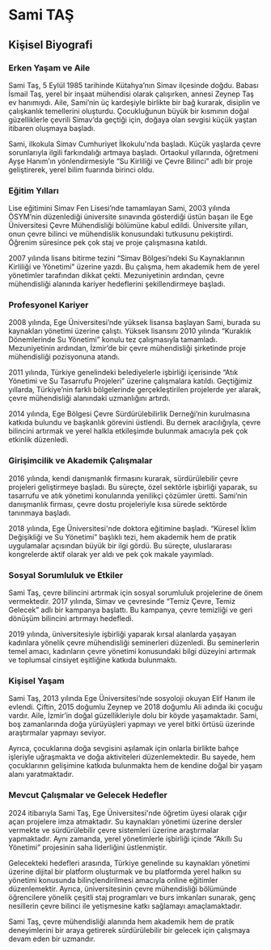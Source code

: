 # Sami TAŞ

## Kişisel Biyografi

### Erken Yaşam ve Aile

Sami Taş, 5 Eylül 1985 tarihinde Kütahya’nın Simav ilçesinde doğdu. Babası İsmail Taş, yerel bir inşaat mühendisi olarak çalışırken, annesi Zeynep Taş ev hanımıydı. Aile, Sami’nin üç kardeşiyle birlikte bir bağ kurarak, disiplin ve çalışkanlık temellerini oluşturdu. Çocukluğunun büyük bir kısmının doğal güzelliklerle çevrili Simav’da geçtiği için, doğaya olan sevgisi küçük yaştan itibaren oluşmaya başladı.

Sami, ilkokula Simav Cumhuriyet İlkokulu'nda başladı. Küçük yaşlarda çevre sorunlarıyla ilgili farkındalığı artmaya başladı. Ortaokul yıllarında, öğretmeni Ayşe Hanım’ın yönlendirmesiyle “Su Kirliliği ve Çevre Bilinci” adlı bir proje geliştirerek, yerel bilim fuarında birinci oldu.

### Eğitim Yılları

Lise eğitimini Simav Fen Lisesi’nde tamamlayan Sami, 2003 yılında ÖSYM’nin düzenlediği üniversite sınavında gösterdiği üstün başarı ile Ege Üniversitesi Çevre Mühendisliği bölümüne kabul edildi. Üniversite yılları, onun çevre bilinci ve mühendislik konusundaki tutkusunu pekiştirdi. Öğrenim süresince pek çok staj ve proje çalışmasına katıldı.

2007 yılında lisans bitirme tezini “Simav Bölgesi’ndeki Su Kaynaklarının Kirliliği ve Yönetimi” üzerine yazdı. Bu çalışma, hem akademik hem de yerel yönetimler tarafından dikkat çekti. Mezuniyetinin ardından, çevre mühendisliği alanında kariyer hedeflerini şekillendirmeye başladı.

### Profesyonel Kariyer

2008 yılında, Ege Üniversitesi’nde yüksek lisansa başlayan Sami, burada su kaynakları yönetimi üzerine çalıştı. Yüksek lisansını 2010 yılında “Kuraklık Dönemlerinde Su Yönetimi” konulu tez çalışmasıyla tamamladı. Mezuniyetinin ardından, İzmir’de bir çevre mühendisliği şirketinde proje mühendisliği pozisyonuna atandı.

2011 yılında, Türkiye genelindeki belediyelerle işbirliği içerisinde “Atık Yönetimi ve Su Tasarrufu Projeleri” üzerine çalışmalara katıldı. Geçtiğimiz yıllarda, Türkiye’nin farklı bölgelerinde gerçekleştirilen projelerde yer alarak, çevre mühendisliği alanındaki uzmanlığını artırdı.

2014 yılında, Ege Bölgesi Çevre Sürdürülebilirlik Derneği’nin kurulmasına katkıda bulundu ve başkanlık görevini üstlendi. Bu dernek aracılığıyla, çevre bilincini artırmak ve yerel halkla etkileşimde bulunmak amacıyla pek çok etkinlik düzenledi.

### Girişimcilik ve Akademik Çalışmalar

2016 yılında, kendi danışmanlık firmasını kurarak, sürdürülebilir çevre projeleri geliştirmeye başladı. Bu süreçte, özel sektörle işbirliği yaparak, su tasarrufu ve atık yönetimi konularında yenilikçi çözümler üretti. Sami’nin danışmanlık firması, çevre dostu projeleriyle kısa sürede sektörde tanınmaya başladı.

2018 yılında, Ege Üniversitesi'nde doktora eğitimine başladı. “Küresel İklim Değişikliği ve Su Yönetimi” başlıklı tezi, hem akademik hem de pratik uygulamalar açısından büyük bir ilgi gördü. Bu süreçte, uluslararası kongrelerde aktif olarak yer aldı ve pek çok makale yayımladı.

### Sosyal Sorumluluk ve Etkiler

Sami Taş, çevre bilincini artırmak için sosyal sorumluluk projelerine de önem vermektedir. 2017 yılında, Simav ve çevresinde “Temiz Çevre, Temiz Gelecek” adlı bir kampanya başlattı. Bu kampanya, çevre temizliği ve geri dönüşüm bilincini artırmayı hedefledi.

2019 yılında, üniversitesiyle işbirliği yaparak kırsal alanlarda yaşayan kadınlara yönelik çevre mühendisliği seminerleri düzenledi. Bu seminerlerin temel amacı, kadınların çevre yönetimi konusundaki bilgi düzeyini artırmak ve toplumsal cinsiyet eşitliğine katkıda bulunmaktı.

### Kişisel Yaşam

Sami Taş, 2013 yılında Ege Üniversitesi’nde sosyoloji okuyan Elif Hanım ile evlendi. Çiftin, 2015 doğumlu Zeynep ve 2018 doğumlu Ali adında iki çocuğu vardır. Aile, İzmir’in doğal güzellikleriyle dolu bir köyde yaşamaktadır. Sami, boş zamanlarında doğa yürüyüşleri yapmayı ve yerel bitki örtüsü üzerinde araştırmalar yapmayı seviyor.

Ayrıca, çocuklarına doğa sevgisini aşılamak için onlarla birlikte bahçe işleriyle uğraşmakta ve doğa aktiviteleri düzenlemektedir. Bu sayede, hem çocuklarının gelişimine katkıda bulunmakta hem de kendine doğal bir yaşam alanı yaratmaktadır.

### Mevcut Çalışmalar ve Gelecek Hedefler

2024 itibarıyla Sami Taş, Ege Üniversitesi'nde öğretim üyesi olarak çığır açan projelere imza atmaktadır. Su kaynakları yönetimi üzerine dersler vermekte ve sürdürülebilir çevre sistemleri üzerine araştırmalar yapmaktadır. Aynı zamanda, yerel yönetimlerle işbirliği içinde “Akıllı Su Yönetimi” projesinin saha liderliğini üstlenmiştir.

Gelecekteki hedefleri arasında, Türkiye genelinde su kaynakları yönetimi üzerine dijital bir platform oluşturmak ve bu platformda yerel halkın su yönetimi konusunda bilinçlendirilmesi amacıyla online eğitimler düzenlemektir. Ayrıca, üniversitesinin çevre mühendisliği bölümünde öğrencilere yönelik çeşitli staj programları ve burs imkanları sunarak, genç nesillerin çevre bilinci ile yetişmesine katkı sağlamayı amaçlamaktadır.

Sami Taş, çevre mühendisliği alanında hem akademik hem de pratik deneyimlerini bir araya getirerek sürdürülebilir bir gelecek için çalışmaya devam eden bir uzmandır.